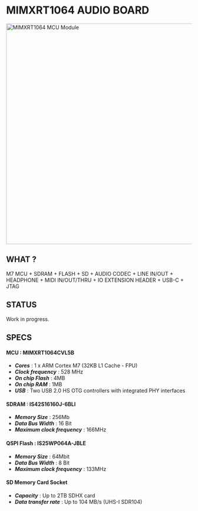 # MIMXRT1064 AUDIO BOARD
<img width="599" alt="MIMXRT1064 MCU Module" src="https://github.com/joelucedo/MIMXRT1064-MCU-BOARD/assets/132199473/897262bc-626e-40c8-9bd5-c74eecada599">

## WHAT ?
M7 MCU + SDRAM + FLASH + SD + AUDIO CODEC + LINE IN/OUT + HEADPHONE + MIDI IN/OUT/THRU + IO EXTENSION HEADER + USB-C + JTAG
</br>
## STATUS
Work in progress.
</br>
## SPECS
#### MCU : MIMXRT1064CVL5B 
* ***Cores*** : 1 x ARM Cortex M7 (32KB L1 Cache - FPU)
* ***Clock frequency*** : 528 MHz  
* ***On chip Flash*** : 4MB  
* ***On chip RAM*** : 1MB
* ***USB*** : Two USB 2.0 HS OTG controllers with integrated PHY interfaces
#### SDRAM : IS42S16160J-6BLI
* ***Memory Size*** : 256Mb
* ***Data Bus Width*** : 16 Bit
* ***Maximum clock frequency*** : 166MHz
#### QSPI Flash : IS25WP064A-JBLE
* ***Memory Size*** : 64Mbit
* ***Data Bus Width*** : 8 Bit
* ***Maximum clock frequency*** : 133MHz
#### SD Memory Card Socket
* ***Capacity*** : Up to 2TB SDHX card
* ***Data transfer rate*** : Up to 104 MB/s (UHS-I SDR104)
